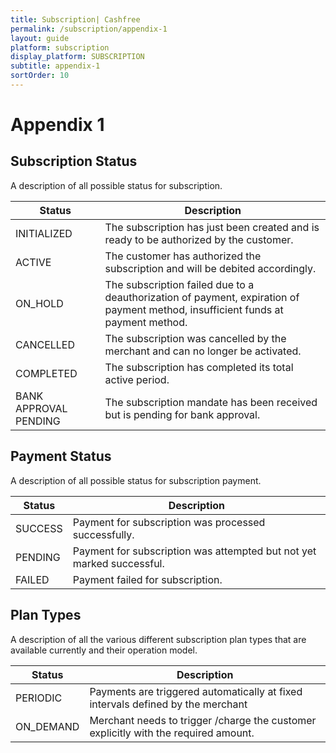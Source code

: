 ```yaml
---
title: Subscription| Cashfree
permalink: /subscription/appendix-1
layout: guide
platform: subscription
display_platform: SUBSCRIPTION
subtitle: appendix-1 
sortOrder: 10
---
```


# Appendix 1

## Subscription Status

A description of all possible status for subscription.

| Status                                  | Description                                      |
|--------------------------------------------|----------------------------------------------------|
| INITIALIZED     | The subscription has just been created and is ready to be authorized by the customer.   |
| ACTIVE     | The customer has authorized the subscription and will be debited accordingly.   |
| ON_HOLD      	| The subscription failed due to a deauthorization of payment, expiration of payment method, insufficient funds at payment method.  |
| CANCELLED      	| The subscription was cancelled by the merchant and can no longer be activated. |
| COMPLETED     | The subscription has completed its total active period.  |
| BANK APPROVAL PENDING      	| The subscription mandate has been received but is pending for bank approval.  |


## Payment Status

A description of all possible status for subscription payment.

| Status                                  | Description                                      |
|--------------------------------------------|----------------------------------------------------|
| SUCCESS     | Payment for subscription was processed successfully.   |
| PENDING     | Payment for subscription was attempted but not yet marked successful.   |
| FAILED      	| Payment failed for subscription.  |


## Plan Types

A description of all the various different subscription plan types that are available currently and their operation model.

| Status                                  | Description                                      |
|--------------------------------------------|----------------------------------------------------|
| PERIODIC     | Payments are triggered automatically at fixed intervals defined by the merchant  |
| ON_DEMAND     | Merchant needs to trigger /charge the customer explicitly with the required amount.   |
